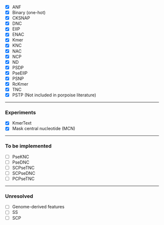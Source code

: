 * [x] ANF
* [x] Binary (one-hot)
* [x] CKSNAP
* [x] DNC
* [x] EIIP
* [x] ENAC
* [x] Kmer
* [x] KNC
* [x] NAC
* [x] NCP
* [x] ND
* [x] PSDP
* [x] PseEIIP
* [x] PSNP
* [x] RcKmer
* [x] TNC
* [x] PSTP (Not included in porpoise literature)

---
### Experiments
* [x] KmerText
* [x] Mask central nucleotide (MCN)

---
### To be implemented
* [ ] PseKNC
* [ ] PseDNC
* [ ] SCPseTNC
* [ ] SCPseDNC
* [ ] PCPseTNC

---
### Unresolved
* [ ] Genome-derived features
* [ ] SS
* [ ] SCP
